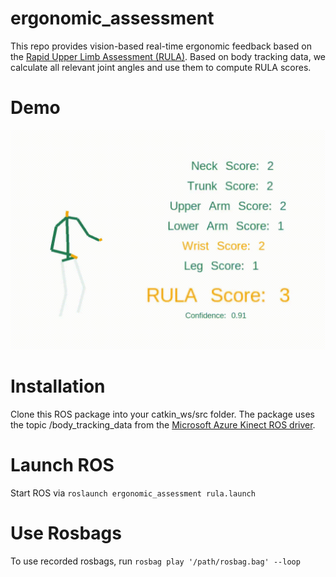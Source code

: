 # ergonomic_assessment
This repo provides vision-based real-time ergonomic feedback based on the [Rapid Upper Limb Assessment (RULA)](https://doi.org/10.1016/0003-6870(93)90080-S).
Based on body tracking data, we calculate all relevant joint angles and use them to compute RULA scores.

# Demo
![preview](./RULA_demo.gif)

# Installation
Clone this ROS package into your catkin_ws/src folder.
The package uses the topic \/body\_tracking\_data from the [Microsoft Azure Kinect ROS driver](https://github.com/microsoft/Azure_Kinect_ROS_Driver/blob/melodic/docs/usage.md#topics). 


# Launch ROS
Start ROS via ``roslaunch ergonomic_assessment rula.launch``


# Use Rosbags
To use recorded rosbags, run ``rosbag play '/path/rosbag.bag' --loop``


